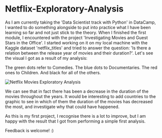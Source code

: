 # Netflix-Exploratory-Analysis

As I am currently taking the 'Data Scientist track with Python' in DataCamp, I wanted to do something alongside to put into practice what I have been learning so far and not just stick to the theory.
When I finished the first module, I encountered with the project 'Investigating Movies and Guest Stars in the Office'. I started working on it on my local machine with the Kaggle dataset 'netflix_titles' and tried to answer the question: 'Is there a relation between the release year of movies and their duration?'. Let's see the visual I got as a result of my analysis:

The green dots refer to Comedies.
The blue dots to Documentaries.
The red ones to Children.
And black for all of the others.

![Netflix Movies Exploratory Analysis](https://user-images.githubusercontent.com/103262589/212082746-38f24973-f29e-4f8a-977b-b543615fb6a5.png)


We can see that in fact there has been a decrease in the duration of the movies throughout the years. It would be interesting to add countries to the graphic to see in which of them the duration of the movies has decreased the most, and investigate why that could have happened.

As this is my first project, I recognise there is a lot to improve, but I am happy with the result that I got from performing a simple first analysis.

Feedback is welcome! :)
